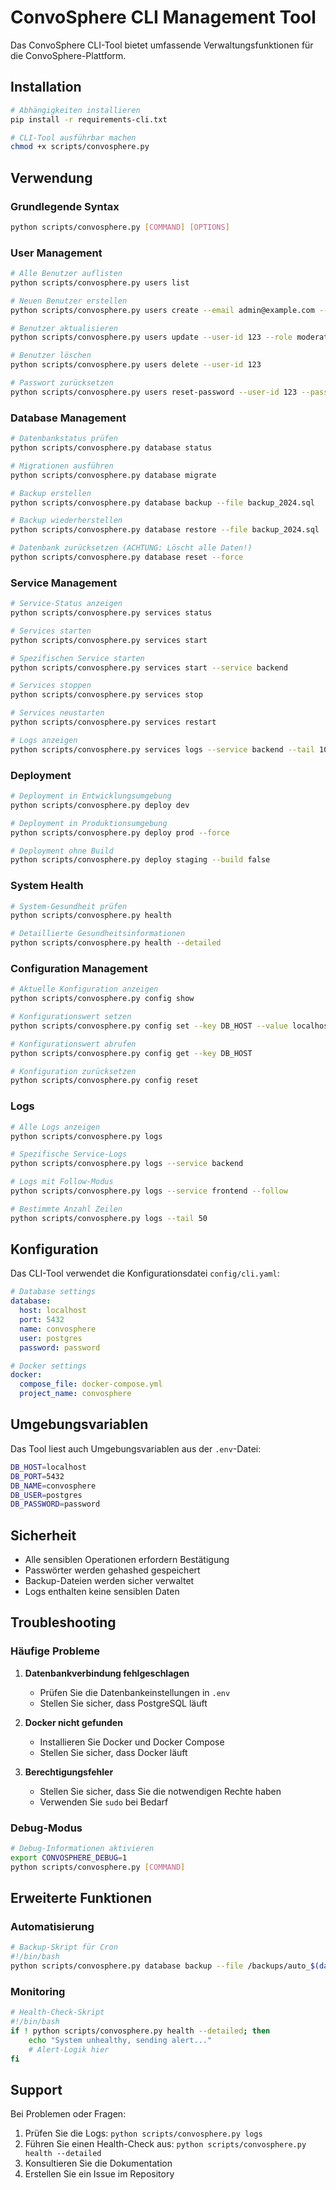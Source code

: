 # ConvoSphere CLI Management Tool

Das ConvoSphere CLI-Tool bietet umfassende Verwaltungsfunktionen für die ConvoSphere-Plattform.

## Installation

```bash
# Abhängigkeiten installieren
pip install -r requirements-cli.txt

# CLI-Tool ausführbar machen
chmod +x scripts/convosphere.py
```

## Verwendung

### Grundlegende Syntax

```bash
python scripts/convosphere.py [COMMAND] [OPTIONS]
```

### User Management

```bash
# Alle Benutzer auflisten
python scripts/convosphere.py users list

# Neuen Benutzer erstellen
python scripts/convosphere.py users create --email admin@example.com --password secret123 --role admin

# Benutzer aktualisieren
python scripts/convosphere.py users update --user-id 123 --role moderator

# Benutzer löschen
python scripts/convosphere.py users delete --user-id 123

# Passwort zurücksetzen
python scripts/convosphere.py users reset-password --user-id 123 --password newpassword
```

### Database Management

```bash
# Datenbankstatus prüfen
python scripts/convosphere.py database status

# Migrationen ausführen
python scripts/convosphere.py database migrate

# Backup erstellen
python scripts/convosphere.py database backup --file backup_2024.sql

# Backup wiederherstellen
python scripts/convosphere.py database restore --file backup_2024.sql

# Datenbank zurücksetzen (ACHTUNG: Löscht alle Daten!)
python scripts/convosphere.py database reset --force
```

### Service Management

```bash
# Service-Status anzeigen
python scripts/convosphere.py services status

# Services starten
python scripts/convosphere.py services start

# Spezifischen Service starten
python scripts/convosphere.py services start --service backend

# Services stoppen
python scripts/convosphere.py services stop

# Services neustarten
python scripts/convosphere.py services restart

# Logs anzeigen
python scripts/convosphere.py services logs --service backend --tail 100
```

### Deployment

```bash
# Deployment in Entwicklungsumgebung
python scripts/convosphere.py deploy dev

# Deployment in Produktionsumgebung
python scripts/convosphere.py deploy prod --force

# Deployment ohne Build
python scripts/convosphere.py deploy staging --build false
```

### System Health

```bash
# System-Gesundheit prüfen
python scripts/convosphere.py health

# Detaillierte Gesundheitsinformationen
python scripts/convosphere.py health --detailed
```

### Configuration Management

```bash
# Aktuelle Konfiguration anzeigen
python scripts/convosphere.py config show

# Konfigurationswert setzen
python scripts/convosphere.py config set --key DB_HOST --value localhost

# Konfigurationswert abrufen
python scripts/convosphere.py config get --key DB_HOST

# Konfiguration zurücksetzen
python scripts/convosphere.py config reset
```

### Logs

```bash
# Alle Logs anzeigen
python scripts/convosphere.py logs

# Spezifische Service-Logs
python scripts/convosphere.py logs --service backend

# Logs mit Follow-Modus
python scripts/convosphere.py logs --service frontend --follow

# Bestimmte Anzahl Zeilen
python scripts/convosphere.py logs --tail 50
```

## Konfiguration

Das CLI-Tool verwendet die Konfigurationsdatei `config/cli.yaml`:

```yaml
# Database settings
database:
  host: localhost
  port: 5432
  name: convosphere
  user: postgres
  password: password

# Docker settings
docker:
  compose_file: docker-compose.yml
  project_name: convosphere
```

## Umgebungsvariablen

Das Tool liest auch Umgebungsvariablen aus der `.env`-Datei:

```bash
DB_HOST=localhost
DB_PORT=5432
DB_NAME=convosphere
DB_USER=postgres
DB_PASSWORD=password
```

## Sicherheit

- Alle sensiblen Operationen erfordern Bestätigung
- Passwörter werden gehashed gespeichert
- Backup-Dateien werden sicher verwaltet
- Logs enthalten keine sensiblen Daten

## Troubleshooting

### Häufige Probleme

1. **Datenbankverbindung fehlgeschlagen**
   - Prüfen Sie die Datenbankeinstellungen in `.env`
   - Stellen Sie sicher, dass PostgreSQL läuft

2. **Docker nicht gefunden**
   - Installieren Sie Docker und Docker Compose
   - Stellen Sie sicher, dass Docker läuft

3. **Berechtigungsfehler**
   - Stellen Sie sicher, dass Sie die notwendigen Rechte haben
   - Verwenden Sie `sudo` bei Bedarf

### Debug-Modus

```bash
# Debug-Informationen aktivieren
export CONVOSPHERE_DEBUG=1
python scripts/convosphere.py [COMMAND]
```

## Erweiterte Funktionen

### Automatisierung

```bash
# Backup-Skript für Cron
#!/bin/bash
python scripts/convosphere.py database backup --file /backups/auto_$(date +%Y%m%d_%H%M%S).sql
```

### Monitoring

```bash
# Health-Check-Skript
#!/bin/bash
if ! python scripts/convosphere.py health --detailed; then
    echo "System unhealthy, sending alert..."
    # Alert-Logik hier
fi
```

## Support

Bei Problemen oder Fragen:

1. Prüfen Sie die Logs: `python scripts/convosphere.py logs`
2. Führen Sie einen Health-Check aus: `python scripts/convosphere.py health --detailed`
3. Konsultieren Sie die Dokumentation
4. Erstellen Sie ein Issue im Repository 